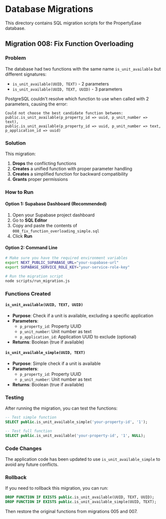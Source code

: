 # Database Migrations

This directory contains SQL migration scripts for the PropertyEase database.

## Migration 008: Fix Function Overloading

### Problem

The database had two functions with the same name `is_unit_available` but different signatures:

- `is_unit_available(UUID, TEXT)` - 2 parameters
- `is_unit_available(UUID, TEXT, UUID)` - 3 parameters

PostgreSQL couldn't resolve which function to use when called with 2 parameters, causing the error:

```
Could not choose the best candidate function between:
public.is_unit_available(p_property_id => uuid, p_unit_number => text),
public.is_unit_available(p_property_id => uuid, p_unit_number => text, p_application_id => uuid)
```

### Solution

This migration:

1. **Drops** the conflicting functions
2. **Creates** a unified function with proper parameter handling
3. **Creates** a simplified function for backward compatibility
4. **Grants** proper permissions

### How to Run

#### Option 1: Supabase Dashboard (Recommended)

1. Open your Supabase project dashboard
2. Go to **SQL Editor**
3. Copy and paste the contents of `008_fix_function_overloading_simple.sql`
4. Click **Run**

#### Option 2: Command Line

```bash
# Make sure you have the required environment variables
export NEXT_PUBLIC_SUPABASE_URL="your-supabase-url"
export SUPABASE_SERVICE_ROLE_KEY="your-service-role-key"

# Run the migration script
node scripts/run_migration.js
```

### Functions Created

#### `is_unit_available(UUID, TEXT, UUID)`

- **Purpose**: Check if a unit is available, excluding a specific application
- **Parameters**:
  - `p_property_id`: Property UUID
  - `p_unit_number`: Unit number as text
  - `p_application_id`: Application UUID to exclude (optional)
- **Returns**: Boolean (true if available)

#### `is_unit_available_simple(UUID, TEXT)`

- **Purpose**: Simple check if a unit is available
- **Parameters**:
  - `p_property_id`: Property UUID
  - `p_unit_number`: Unit number as text
- **Returns**: Boolean (true if available)

### Testing

After running the migration, you can test the functions:

```sql
-- Test simple function
SELECT public.is_unit_available_simple('your-property-id', '1');

-- Test full function
SELECT public.is_unit_available('your-property-id', '1', NULL);
```

### Code Changes

The application code has been updated to use `is_unit_available_simple` to avoid any future conflicts.

### Rollback

If you need to rollback this migration, you can run:

```sql
DROP FUNCTION IF EXISTS public.is_unit_available(UUID, TEXT, UUID);
DROP FUNCTION IF EXISTS public.is_unit_available_simple(UUID, TEXT);
```

Then restore the original functions from migrations 005 and 007.
